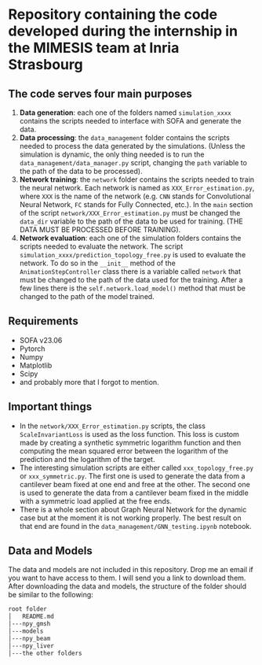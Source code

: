 # Repository containing the code developed during the internship in the MIMESIS team at Inria Strasbourg

## The code serves four main purposes

1. **Data generation**: each one of the folders named `simulation_xxxx` contains the scripts needed to interface with SOFA and generate the data.
2. **Data processing**: the `data_management` folder contains the scripts needed to process the data generated by the simulations. (Unless the simulation is dynamic, the only thing needed is to run the `data_management/data_manager.py` script, changing the `path` variable to the path of the data to be processed).
3. **Network training**: the `network` folder contains the scripts needed to train the neural network. Each network is named as `XXX_Error_estimation.py`, where `XXX` is the name of the network (e.g. `CNN` stands for Convolutional Neural Network, `FC` stands for Fully Connected, etc.). In the `main` section of the script `network/XXX_Error_estimation.py` must be changed the `data_dir` variable to the path of the data to be used for training. (THE DATA MUST BE PROCESSED BEFORE TRAINING).
4. **Network evaluation**: each one of the simulation folders contains the scripts needed to evaluate the network. The script `simulation_xxxx/prediction_topology_free.py` is used to evaluate the network. To do so in the `__init__` method of the `AnimationStepController` class there is a variable called `network` that must be changed to the path of the data used for the training. After a few lines there is the `self.network.load_model()` method that must be changed to the path of the model trained.

## Requirements

- SOFA v23.06
- Pytorch
- Numpy
- Matplotlib
- Scipy
- and probably more that I forgot to mention.

## Important things

- In the `network/XXX_Error_estimation.py` scripts, the class `ScaleInvariantLoss` is used as the loss function. This loss is custom made by creating a synthetic symmetric logarithm function and then computing the mean squared error between the logarithm of the prediction and the logarithm of the target.
- The interesting simulation scripts are either called `xxx_topology_free.py` or `xxx_symmetric.py`. The first one is used to generate the data from a cantilever beam fixed at one end and free at the other. The second one is used to generate the data from a cantilever beam fixed in the middle with a symmetric load applied at the free ends.
- There is a whole section about Graph Neural Network for the dynamic case but at the moment it is not working properly. The best result on that end are found in the `data_management/GNN_testing.ipynb` notebook.

## Data and Models

The data and models are not included in this repository. Drop me an email if you want to have access to them. I will send you a link to download them. After downloading the data and models, the structure of the folder should be similar to the following:

```bash
root folder
│   README.md
│---npy_gmsh
│---models
│---npy_beam
│---npy_liver
│---the other folders
```
